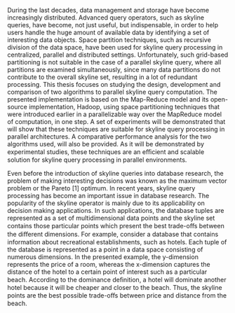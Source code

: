 During the last decades, data management and storage have become increasingly distributed. Advanced query operators, such as 
skyline queries, have become, not just useful, but indispensable, in order to help users handle the huge amount of available
data by identifying a set of interesting data objects. Space partition techniques, such as recursive division of the data space,
have been used for skyline query processing in centralized, parallel and distributed settings. Unfortunately, such grid-based 
partitioning is not suitable in the case of a parallel skyline query, where all partitions are examined simultaneously,
since many data partitions do not contribute to the overall skyline set, resulting in a lot of redundant processing.
This thesis focuses on studying the design, development and comparison of two algorithms to parallel skyline query computation. 
The presented implementation is based on the Map-Reduce model and its open-source implementation, Hadoop, using space partitioning 
techniques that were introduced earlier in a parallelizable way over the MapReduce model of computation, in one step. 
A set of experiments will be demonstrated that will show that these techniques are suitable for skyline query processing in
parallel architectures. A comparative performance analysis for the two algorithms used, will also be provided. As it will be 
demonstrated by experimental studies, these techniques are an eﬃcient and scalable solution for skyline query processing in 
parallel environments.


Even before the introduction of skyline queries into database research, 
the problem of making interesting decisions was known as the maximum vector problem
or the Pareto [1] optimum. In recent years, skyline query processing has become an important issue 
in database research. The popularity of the skyline operator is mainly due to its applicability on decision
making applications. In such applications, the database tuples are represented as a set of multidimensional 
data points and the skyline set contains those particular points which present the best trade-oﬀs between the 
diﬀerent dimensions. For example, consider a database that contains information about recreational establishments, such as hotels. 
Each tuple of the database is represented as a point in a data space consisting of numerous dimensions. In the presented example,
the y-dimension represents the price of a room, whereas the x-dimension captures the distance of the hotel to a certain point of 
interest such as a particular beach. According to the dominance deﬁnition, a hotel will dominate another hotel because it will be
cheaper and closer to the beach. Thus, the skyline points are the best possible trade-oﬀs between price and distance from the beach.

